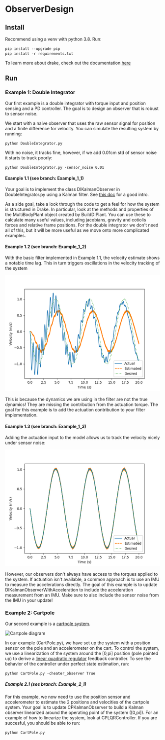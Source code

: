 # ObserverDesign

## Install
Recommend using a venv with python 3.8. Run:
```
pip install --upgrade pip
pip install -r requirements.txt
```

To learn more about drake, check out the documentation [here](https://drake.mit.edu/pydrake/index.html)

## Run

### Example 1: Double Integrator

Our first example is a double integrator with torque input and position sensing and a PD controller. The goal is to design an observer that is robust to sensor noise. 

We start with a naive observer that uses the raw sensor signal for position and a finite difference for velocity. You can simulate the resulting system by running:
```
python DoubleIntegrator.py
```

With no noise, it tracks fine, however, if we add 0.01cm std of sensor noise it starts to track poorly:

```
python DoubleIntegrator.py -sensor_noise 0.01
```

#### Example 1.1 (see branch: Example_1_1)
Your goal is to implement the class DIKalmanObserver in DoubleIntegrator.py using a Kalman filter. See [this doc](https://www.cs.unc.edu/~welch/media/pdf/kalman_intro.pdf) for a good intro.

As a side goal, take a look through the code to get a feel for how the system is structured in Drake. In particular, look at the methods and properties of the MultiBodyPlant object created by BuildDIPlant. You can use these to calculate many useful values, including jacobians, gravity and cotiolis forces and relative frame positions. For the double integrator we don't need all of this, but it will be more useful as we move onto more complicated examples.

#### Example 1.2 (see branch: Example_1_2)
With the basic filter implemented in Example 1.1, the velocity estimate shows a notable time lag. This in turn triggers oscillations in the velocity tracking of the system

![Example 1.1 Velocity](Figures/Example_1_1_velocity.png)

This is because the dynamics we are using in the filter are not the true dynamics! They are missing the contribution from the actuation torque. The goal for this example is to add the actuation contribution to your filter implementation.

#### Example 1.3 (see branch: Example_1_3)
Adding the actuation input to the model allows us to track the velocity nicely under sensor noise:

![Example 1.2 Velocity](Figures/Example_1_2_velocity.png)

However, our observers don't always have access to the torques applied to the system. If actuation isn't available, a common approach is to use an IMU to measure the accelerations directly. The goal of this example is to update DIKalmanObserverWithAcceleration to include the acceleration measurement from an IMU. Make sure to also include the sensor noise from the IMU in your update!

### Example 2: Cartpole

Our second example is a [cartpole system](http://underactuated.mit.edu/acrobot.html#cart_pole).

![Cartpole diagram](http://underactuated.mit.edu/figures/cartpole.svg)

In our example (CartPole.py), we have set up the system with a position sensor on the pole and an accelerometer on the cart. To control the system, we use a linearization of the system around the [0,pi] position (pole pointed up) to derive a [linear quadratic regulator](http://underactuated.mit.edu/lqr.html) feedback controller. To see the behavior of the controller under perfect state estimation, run:
```
python CartPole.py -cheater_observer True
```

##### Example 2.1 (see branch: Example_2_1)

For this example, we now need to use the position sensor and accelerometer to estimate the 2 positions and velocities of the cartpole system. Your goal is to update CPKalmanObserver to build a Kalman observer linearized around the operating point of the system ([0,pi]). For an example of how to linearize the system, look at CPLQRController. If you are succesful, you should be able to run:
```
python CartPole.py
```
